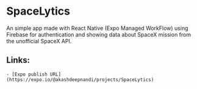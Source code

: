 # SpaceLytics

An simple app made with React Native (Expo Managed WorkFlow) using Firebase for authentication and showing data about SpaceX mission from the unofficial SpaceX API.

## Links:
	- [Expo publish URL](https://expo.io/@akashdeepnandi/projects/SpaceLytics)